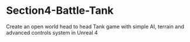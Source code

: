 # Section4-Battle-Tank
Create an open world head to head Tank game with simple AI, terrain and advanced controls system in Unreal 4
